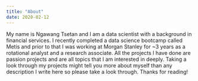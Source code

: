 ```yaml
---
title: "About"
date: 2020-02-12
---
```


<p>My name is Ngawang Tsetan and I am a data scientist with a background in financial services. I recently completed a data science bootcamp called Metis and prior to that I was working at Morgan Stanley for ~3 years as a rotational analyst and a research associate. All the projects I have done are passion projects and are all topics that I am interested in deeply. Taking a look through my projects might tell you more about myself than any description I write here so please take a look through. Thanks for reading!</p>
